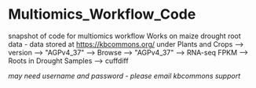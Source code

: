 # Multiomics_Workflow_Code

snapshot of code for multiomics workflow
Works on maize drought root data - data stored at https://kbcommons.org/ under Plants and Crops --> version --> "AGPv4_37" --> Browse --> "AGPv4_37" --> RNA-seq FPKM --> Roots in Drought Samples --> cuffdiff

*may need username and password - please email kbcommons support*
